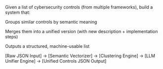 Given a list of cybersecurity controls (from multiple frameworks), build a system that:

Groups similar controls by semantic meaning

Merges them into a unified version (with new description + implementation steps)

Outputs a structured, machine-usable list

[Raw JSON Input]
        ->
 [Semantic Vectorizer]
        ->
 [Clustering Engine]
        ->
 [LLM Unifier Engine]
        ->
[Unified Controls JSON Output]
